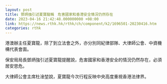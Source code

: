 ```yaml
---
layout: post
title: 鄧炳強引述夏寶龍稱　危害國家和香港安全情況仍然存在
date: 2023-04-16 21:42:48.000000000 +08:00
link: https://news.rthk.hk/rthk/ch/component/k2/1696501-20230416.htm
categories: rthk
---
```


港澳辦主任夏寶龍，除了到立法會之外，亦分別同紀律部隊、大律師公會、中資機構代表會面。

保安局局長鄧炳強引述夏寶龍提醒說，危害國家和香港安全的情況仍然存在，必須居安思危。

大律師公會主席杜淦堃說，夏寶龍今次行程反映中央高度重視香港法律界。
